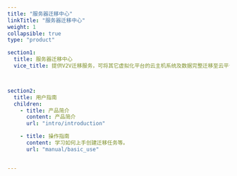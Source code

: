 ```yaml
---
title: "服务器迁移中心"
linkTitle: "服务器迁移中心"
weight: 1
collapsible: true
type: "product"

section1:
  title: 服务器迁移中心
  vice_title: 提供V2V迁移服务，可将其它虚拟化平台的云主机系统及数据完整迁移至云平台。 



section2:
  title: 用户指南
  children:
    - title: 产品简介
      content: 产品简介
      url: "intro/introduction"

    - title: 操作指南
      content: 学习如何上手创建迁移任务等。
      url: "manual/basic_use"


---
```


<!-- type: "product" 这个参数表明这是一个产品index页面 -->
<!-- section1 为产品index页面 主标题 副标题 video  video_img为视频图片  -->
<!-- section2 为产品index页面 第一个大块的用户文档配置  -->
<!-- section3 为产品index页面 第二个大块的开发者文档配置  -->
<!-- section4 为产品index页面 第三个大块的学习路径配置  -->